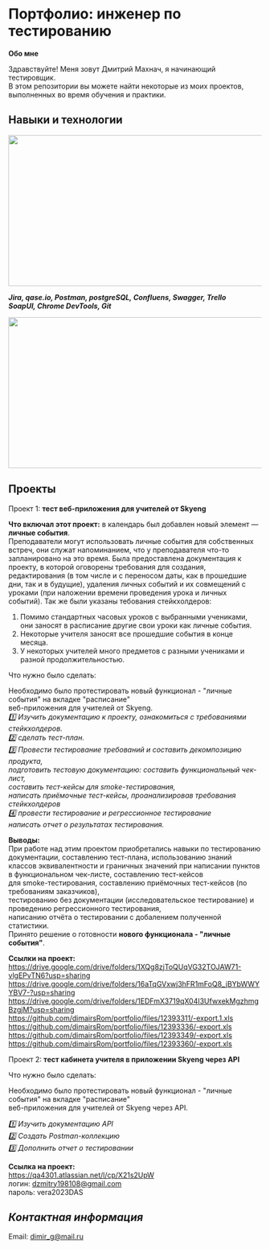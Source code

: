 
# **Портфолио: инженер по тестированию**

**Обо мне**

Здравствуйте! Меня зовут Дмитрий Махнач, я начинающий тестировщик.   
В этом репозитории вы можете найти некоторые из моих проектов, выполненных во время обучения и практики.

## **Навыки и технологии**
<div align="center">
  <img src="https://media.giphy.com/media/dWesBcTLavkZuG35MI/giphy.gif" width="600" height="300"/>
</div>      

  
***Jira, qase.io, Postman, postgreSQL, Confluens, Swagger, Trello  
SoapUI, Chrome DevTools, Git***  

  
<div align="center">
  <img src="https://media0.giphy.com/media/1Zm5HClwBECaDLA5ua/giphy.gif?cid=ecf05e47psiki06em9nwe6vrii62k2phc0v80e1yei6asq58&ep=v1_gifs_related&rid=giphy.gif&ct=g" width="600" height="300"/>
</div>

## **Проекты**
Проект 1: **тест веб-приложения для учителей от Skyeng** 

**Что включал этот проект:** в календарь был добавлен новый элемент — **личные события**.   
Преподаватели могут использовать личные события для собственных встреч, они служат напоминанием, что у преподавателя что-то запланировано на это время. Была предоставлена документация к проекту, в которой оговорены требования для создания, редактирования (в том числе и с переносом даты, как в прошедшие дни, так и в будущие), удаления личных 
событий и их совмещений с уроками (при наложении времени проведения урока и личных событий). Так же были указаны тебования стейкхолдеров:   
1. Помимо стандартных часовых уроков с выбранными учениками, они заносят в расписание другие свои уроки как личные события.  
2. Некоторые учителя  заносят все прошедшие события в конце месяца.  
3. У некоторых учителей много предметов с разными учениками и разной продолжительностью.
   
Что нужно было сделать: 

Необходимо было протестировать новый функционал - "личные события" на вкладке "расписание"   
веб-приложения для учителей от Skyeng.  
 *1️⃣ Изучить документацию к проекту, 
    ознакомиться с требованиями стейкхолдеров.*  
 *2️⃣ сделать тест-план.*  
*3️⃣ Провести тестирование требований и составить декомпозицию продукта,      
    подготовить тестовую документацию: составить функциональный чек-лист,    
    составить тест-кейсы для smoke-тестирования,  
    написать приёмочные тест-кейсы, проанализировав требования стейкхолдеров*    
 *4️⃣ провести тестирование и регрессионное тестирование  
    написать отчет о результатах тестирования.*     
    
**Выводы:**  
При работе над этим проектом приобретались навыки по тестированию документации, составлению тест-плана, использованию знаний  
классов эквивалентности и граничных значений при написании пунктов в функциональном чек-листе, составлению тест-кейсов   
для smoke-тестирования, составлению приёмочных тест-кейсов (по требованиям заказчиков),    
тестированию без документации (исследовательское тестирование) и проведению регрессионного тестирования,   
написанию отчёта о тестировании с добалением полученной статистики.    
Принято решение о готовности **нового функционала - "личные события"**.  

**Ссылки на проект:**   
 https://drive.google.com/drive/folders/1XQg8zjToQUqVG32TOJAW71-vlgEPvTN6?usp=sharing    
 https://drive.google.com/drive/folders/16aTqGVxwj3hFR1mFoQ8_jBYbWWYYBV7-?usp=sharing  
 https://drive.google.com/drive/folders/1EDFmX3719qX04I3UfwxekMgzhmgBzgjM?usp=sharing  
   https://github.com/dimairsRom/portfolio/files/12393311/-export.1.xls    
   https://github.com/dimairsRom/portfolio/files/12393336/-export.xls    
   https://github.com/dimairsRom/portfolio/files/12393349/-export.xls    
   https://github.com/dimairsRom/portfolio/files/12393360/-export.xls    

Проект 2: **тест кабинета учителя в приложении Skyeng через API** 

Что нужно было сделать:  

Необходимо было протестировать новый функционал - "личные события" на вкладке "расписание"   
веб-приложения для учителей от Skyeng через API.  

 *1️⃣ Изучить  документацию API*  
 *2️⃣ Создать Postman-коллекцию*  
*3️⃣ Дополнить отчет о тестировании*  
  
**Ссылка на проект:**  
https://qa4301.atlassian.net/l/cp/X21s2UpW  
логин: 
dzmitry198108@gmail.com  
пароль: 
vera2023DAS  

## *Контактная информация*  
Email: dimir_g@mail.ru



